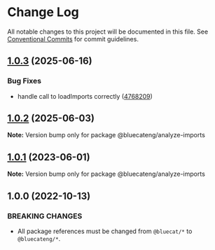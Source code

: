 # Change Log

All notable changes to this project will be documented in this file.
See [Conventional Commits](https://conventionalcommits.org) for commit guidelines.

## [1.0.3](https://github.com/bluecatengineering/pelagos-packages/compare/@bluecateng/analyze-imports@1.0.2...@bluecateng/analyze-imports@1.0.3) (2025-06-16)

### Bug Fixes

- handle call to loadImports correctly ([4768209](https://github.com/bluecatengineering/pelagos-packages/commit/4768209321a965f212012156ac016b98f978f286))

## [1.0.2](https://github.com/bluecatengineering/pelagos-packages/compare/@bluecateng/analyze-imports@1.0.1...@bluecateng/analyze-imports@1.0.2) (2025-06-03)

**Note:** Version bump only for package @bluecateng/analyze-imports

## [1.0.1](https://github.com/bluecatengineering/pelagos-packages/compare/@bluecateng/analyze-imports@1.0.0...@bluecateng/analyze-imports@1.0.1) (2023-06-01)

**Note:** Version bump only for package @bluecateng/analyze-imports

## 1.0.0 (2022-10-13)

### BREAKING CHANGES

- All package references must be changed from `@bluecat/*` to `@bluecateng/*`.
